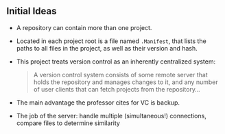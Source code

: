 ## Initial Ideas

- A repository can contain more than one project.

- Located in each project root is a file named `.Manifest`, that lists the paths to all files in the project, as well as their version and hash.

- This project treats version control as an inherently centralized system:

  > A version control system consists of some remote server that holds the repository and manages changes to it, and any number of user clients that can fetch projects from the repository…

- The main advantage the professor cites for VC is backup.

- The job of the server: handle multiple (simultaneous!) connections, compare files to determine similarity

